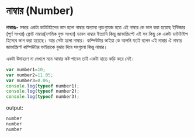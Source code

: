 # নাম্বার (Number)

**নাম্বারঃ-** মজার একটা ডাটাটাইপের নাম হলো নাম্বার অন্যান্য ল্যাংগুয়েজ হতে এই নাম্বার কে ভাগ করা হয়েছে ইন্টিজার (পূর্ণ সংখ্যা) ফ্লোট নাম্বার(দশমিক যুক্ত সংখ্যা) ডাবল নাম্বার ইত্যাদি কিন্তু জাভাস্ক্রিপ্টে এই সব কিছু কে একটা ডাটাটাইপ হিসেবে ভাগ করা হয়েছে। আর সেটা হলো নাম্বার। কম্পিউটার ভাইয়া কে আপনি যতই বলেন এই নাম্বার ঐ নাম্বার জাভাস্ক্রিপ্ট কম্পিউটার ভাইয়াকে বুঝায় দিবে সবগুলো কিন্তু নাম্বার।

একটা উদাহরণ না দেখলে মনে আবার কষ্ট পাবেন তাই একটা হাতে কড়ি করে নেই।

```javascript
var number1=10;
var number2=11.05;
var number3=0.06;
console.log(typeof number1);
console.log(typeof number2);
console.log(typeof number3);
```

output:

```javascript
number
number
number
```
